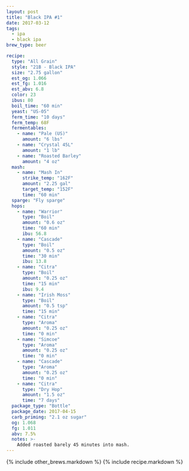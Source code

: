```yaml
---
layout: post
title: "Black IPA #1"
date: 2017-03-12
tags:
  - ipa
  - black ipa
brew_type: beer

recipe:
  type: "All Grain"
  style: "21B - Black IPA"
  size: "2.75 gallon"
  est_og: 1.066
  est_fg: 1.016
  est_abv: 6.8
  color: 23
  ibus: 80
  boil_time: "60 min"
  yeast: "US-05"
  ferm_time: "10 days"
  ferm_temp: 68F
  fermentables:
    - name: "Pale (US)"
      amount: "6 lbs"
    - name: "Crystal 45L"
      amount: "1 lb"
    - name: "Roasted Barley"
      amount: "4 oz"
  mash:
    - name: "Mash In"
      strike_temp: "162F"
      amount: "2.25 gal"
      target_temp: "152F"
      time: "60 min"
  sparge: "Fly sparge"
  hops:
    - name: "Warrior"
      type: "Boil"
      amount: "0.6 oz"
      time: "60 min"
      ibu: 56.8
    - name: "Cascade"
      type: "Boil"
      amount: "0.5 oz"
      time: "30 min"
      ibu: 13.8
    - name: "Citra"
      type: "Boil"
      amount: "0.25 oz"
      time: "15 min"
      ibu: 9.4
    - name: "Irish Moss"
      type: "Boil"
      amount: "0.5 tsp"
      time: "15 min"
    - name: "Citra"
      type: "Aroma"
      amount: "0.25 oz"
      time: "0 min"
    - name: "Simcoe"
      type: "Aroma"
      amount: "0.25 oz"
      time: "0 min"
    - name: "Cascade"
      type: "Aroma"
      amount: "0.25 oz"
      time: "0 min"
    - name: "Citra"
      type: "Dry Hop"
      amount: "1.5 oz"
      time: "7 days"
  package_type: "Bottle"
  package_date: 2017-04-15
  carb_priming: "2.1 oz sugar"
  og: 1.068
  fg: 1.011
  abv: 7.5%
  notes: >-
    Added roasted barely 45 minutes into mash.
---
```


{% include other_brews.markdown %}
{% include recipe.markdown %}
